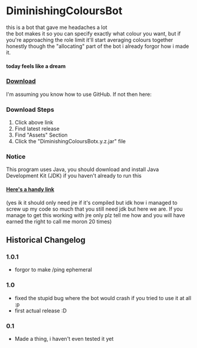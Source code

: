 # DiminishingColoursBot

this is a bot that gave me headaches a lot  
the bot makes it so you can specify exactly what colour you want, but if you're approaching the role limit it'll start averaging colours together  
honestly though the "allocating" part of the bot i already forgor how i made it.  
#### today feels like a dream


### [Download](https://github.com/Canary-Prism/DiminishingColoursBot/releases/)

I'm assuming you know how to use GitHub. If not then here:

### Download Steps

1. Click above link
2. Find latest release
3. Find "Assets" Section
4. Click the "DiminishingColoursBotx.y.z.jar" file

### Notice

This program uses Java, you should download and install Java Development Kit (JDK) if you haven't already to run this

#### [Here's a handy link](https://www.oracle.com/java/technologies/downloads/)

(yes ik it should only need jre if it's compiled but idk how i managed to screw up my code so much that you still need jdk but here we are. If you manage to get this working with jre only plz tell me how and you will have earned the right to call me moron 20 times)

## Historical Changelog

### 1.0.1
* forgor to make /ping ephemeral

### 1.0
* fixed the stupid bug where the bot would crash if you tried to use it at all :p
* first actual release :D

### 0.1
* Made a thing, i haven't even tested it yet